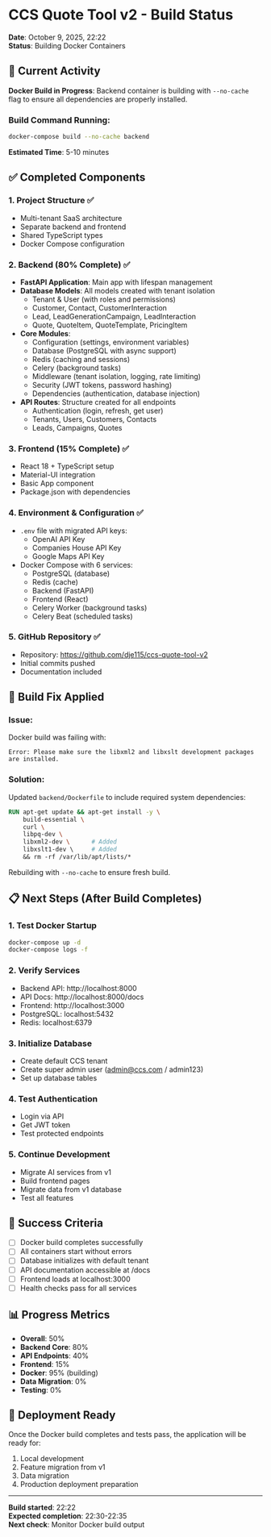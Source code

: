 # CCS Quote Tool v2 - Build Status

**Date**: October 9, 2025, 22:22  
**Status**: Building Docker Containers  

## 🔄 Current Activity

**Docker Build in Progress**: Backend container is building with `--no-cache` flag to ensure all dependencies are properly installed.

### Build Command Running:
```bash
docker-compose build --no-cache backend
```

**Estimated Time**: 5-10 minutes

## ✅ Completed Components

### 1. **Project Structure** ✅
- Multi-tenant SaaS architecture
- Separate backend and frontend
- Shared TypeScript types
- Docker Compose configuration

### 2. **Backend (80% Complete)** ✅
- **FastAPI Application**: Main app with lifespan management
- **Database Models**: All models created with tenant isolation
  - Tenant & User (with roles and permissions)
  - Customer, Contact, CustomerInteraction
  - Lead, LeadGenerationCampaign, LeadInteraction
  - Quote, QuoteItem, QuoteTemplate, PricingItem
- **Core Modules**:
  - Configuration (settings, environment variables)
  - Database (PostgreSQL with async support)
  - Redis (caching and sessions)
  - Celery (background tasks)
  - Middleware (tenant isolation, logging, rate limiting)
  - Security (JWT tokens, password hashing)
  - Dependencies (authentication, database injection)
- **API Routes**: Structure created for all endpoints
  - Authentication (login, refresh, get user)
  - Tenants, Users, Customers, Contacts
  - Leads, Campaigns, Quotes

### 3. **Frontend (15% Complete)** ✅
- React 18 + TypeScript setup
- Material-UI integration
- Basic App component
- Package.json with dependencies

### 4. **Environment & Configuration** ✅
- `.env` file with migrated API keys:
  - OpenAI API Key
  - Companies House API Key
  - Google Maps API Key
- Docker Compose with 6 services:
  - PostgreSQL (database)
  - Redis (cache)
  - Backend (FastAPI)
  - Frontend (React)
  - Celery Worker (background tasks)
  - Celery Beat (scheduled tasks)

### 5. **GitHub Repository** ✅
- Repository: https://github.com/dje115/ccs-quote-tool-v2
- Initial commits pushed
- Documentation included

## 🔧 Build Fix Applied

### Issue:
Docker build was failing with:
```
Error: Please make sure the libxml2 and libxslt development packages are installed.
```

### Solution:
Updated `backend/Dockerfile` to include required system dependencies:
```dockerfile
RUN apt-get update && apt-get install -y \
    build-essential \
    curl \
    libpq-dev \
    libxml2-dev \      # Added
    libxslt1-dev \     # Added
    && rm -rf /var/lib/apt/lists/*
```

Rebuilding with `--no-cache` to ensure fresh build.

## 📋 Next Steps (After Build Completes)

### 1. **Test Docker Startup**
```bash
docker-compose up -d
docker-compose logs -f
```

### 2. **Verify Services**
- Backend API: http://localhost:8000
- API Docs: http://localhost:8000/docs
- Frontend: http://localhost:3000
- PostgreSQL: localhost:5432
- Redis: localhost:6379

### 3. **Initialize Database**
- Create default CCS tenant
- Create super admin user (admin@ccs.com / admin123)
- Set up database tables

### 4. **Test Authentication**
- Login via API
- Get JWT token
- Test protected endpoints

### 5. **Continue Development**
- Migrate AI services from v1
- Build frontend pages
- Migrate data from v1 database
- Test all features

## 🎯 Success Criteria

- [ ] Docker build completes successfully
- [ ] All containers start without errors
- [ ] Database initializes with default tenant
- [ ] API documentation accessible at /docs
- [ ] Frontend loads at localhost:3000
- [ ] Health checks pass for all services

## 📊 Progress Metrics

- **Overall**: 50%
- **Backend Core**: 80%
- **API Endpoints**: 40%
- **Frontend**: 15%
- **Docker**: 95% (building)
- **Data Migration**: 0%
- **Testing**: 0%

## 🚀 Deployment Ready

Once the Docker build completes and tests pass, the application will be ready for:
1. Local development
2. Feature migration from v1
3. Data migration
4. Production deployment preparation

---

**Build started**: 22:22  
**Expected completion**: 22:30-22:35  
**Next check**: Monitor Docker build output
